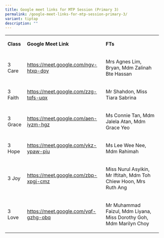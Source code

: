 ```yaml
---
title: Google meet links for MTP Session (Primary 3)
permalink: /google-meet-links-for-mtp-session-primary-3/
variant: tiptap
description: ""
---
```

<table style="minWidth: 75px">
<colgroup>
<col>
<col>
<col>
</colgroup>
<tbody>
<tr>
<td rowspan="1" colspan="1">
<p><strong>Class</strong>
</p>
</td>
<td rowspan="1" colspan="1">
<p><strong>Google Meet Link</strong>
</p>
</td>
<td rowspan="1" colspan="1">
<p><strong>FTs</strong>
</p>
</td>
</tr>
<tr>
<td rowspan="1" colspan="1">
<p>3 Care</p>
</td>
<td rowspan="1" colspan="1">
<p><a href="https://meet.google.com/ngv-htxp-doy" rel="noopener noreferrer nofollow" target="_blank"><u>https://meet.google.com/ngv-htxp-doy</u></a>
</p>
</td>
<td rowspan="1" colspan="1">
<p>Mrs Agnes Lim, Bryan, Mdm Zalinah Bte Hassan</p>
</td>
</tr>
<tr>
<td rowspan="1" colspan="1">
<p>3 Faith</p>
</td>
<td rowspan="1" colspan="1">
<p><a href="https://meet.google.com/ngv-htxp-doy" rel="noopener noreferrer nofollow" target="_blank"><u>https://meet.google.com/zzg-tqfs-uqx</u></a>
</p>
</td>
<td rowspan="1" colspan="1">
<p>Mr Shahdon, Miss Tiara Sabrina</p>
</td>
</tr>
<tr>
<td rowspan="1" colspan="1">
<p>3 Grace</p>
</td>
<td rowspan="1" colspan="1">
<p><a href="https://meet.google.com/ngv-htxp-doy" rel="noopener noreferrer nofollow" target="_blank"><u>https://meet.google.com/aen-iyzm-hgz</u></a>
</p>
</td>
<td rowspan="1" colspan="1">
<p>Ms Connie Tan, Mdm Jalela Atan, Mdm Grace Yeo</p>
</td>
</tr>
<tr>
<td rowspan="1" colspan="1">
<p>3 Hope</p>
</td>
<td rowspan="1" colspan="1">
<p><a href="https://meet.google.com/ngv-htxp-doy" rel="noopener noreferrer nofollow" target="_blank"><u>https://meet.google.com/ykz-ypaw-piu</u></a>
</p>
</td>
<td rowspan="1" colspan="1">
<p>Ms Lee Wee Nee, Mdm Rahimah</p>
</td>
</tr>
<tr>
<td rowspan="1" colspan="1">
<p>3 Joy</p>
</td>
<td rowspan="1" colspan="1">
<p><a href="https://meet.google.com/ngv-htxp-doy" rel="noopener noreferrer nofollow" target="_blank"><u>https://meet.google.com/zbp-xpgj-cmz</u></a>
</p>
</td>
<td rowspan="1" colspan="1">
<p>Miss Nurul Asyikin, Mr Iftitah, Mdm Toh Chiew Hoon, Mrs Ruth Ang</p>
</td>
</tr>
<tr>
<td rowspan="1" colspan="1">
<p>3 Love</p>
</td>
<td rowspan="1" colspan="1">
<p><a href="https://meet.google.com/ngv-htxp-doy" rel="noopener noreferrer nofollow" target="_blank"><u>https://meet.google.com/yqf-gzhg-obq</u></a>
</p>
</td>
<td rowspan="1" colspan="1">
<p>Mr Muhammad Faizul, Mdm Liyana, Miss Dorothy Goh, Mdm Marilyn Choy</p>
</td>
</tr>
</tbody>
</table>
<p></p>